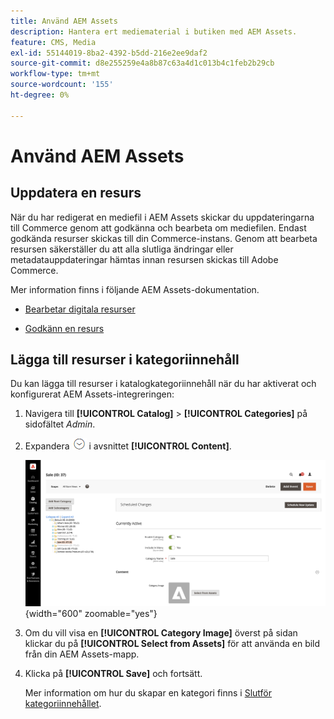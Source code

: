 ```yaml
---
title: Använd AEM Assets
description: Hantera ert mediematerial i butiken med AEM Assets.
feature: CMS, Media
exl-id: 55144019-8ba2-4392-b5dd-216e2ee9daf2
source-git-commit: d8e255259e4a8b87c63a4d1c013b4c1feb2b29cb
workflow-type: tm+mt
source-wordcount: '155'
ht-degree: 0%

---
```


# Använd AEM Assets

<!--In ACAP-844, this topic was linked to from the Commerce Admin products images and videos when the Assets integration is enabled. If the URL to the topic changes, be sure to add a redirect.-->

## Uppdatera en resurs

När du har redigerat en mediefil i AEM Assets skickar du uppdateringarna till Commerce genom att godkänna och bearbeta om mediefilen. Endast godkända resurser skickas till din Commerce-instans. Genom att bearbeta resursen säkerställer du att alla slutliga ändringar eller metadatauppdateringar hämtas innan resursen skickas till Adobe Commerce.

Mer information finns i följande AEM Assets-dokumentation.

- [Bearbetar digitala resurser](https://experienceleague.adobe.com/sv/docs/experience-manager-cloud-service/content/assets/manage/reprocessing)

- [Godkänn en resurs](https://experienceleague.adobe.com/sv/docs/experience-manager-cloud-service/content/assets/dynamicmedia/dynamic-media-open-apis/approve-assets)

## Lägga till resurser i kategoriinnehåll

Du kan lägga till resurser i katalogkategoriinnehåll när du har aktiverat och konfigurerat AEM Assets-integreringen:

1. Navigera till **[!UICONTROL Catalog]** > **[!UICONTROL Categories]** på sidofältet _Admin_.

1. Expandera ![expanderingsväljaren](../assets/icon-display-expand.png) i avsnittet **[!UICONTROL Content]**.

   ![Kategoriinnehåll](./assets/aem-assets-manage-categories.png){width="600" zoomable="yes"}

1. Om du vill visa en **[!UICONTROL Category Image]** överst på sidan klickar du på **[!UICONTROL Select from Assets]** för att använda en bild från din AEM Assets-mapp.

1. Klicka på **[!UICONTROL Save]** och fortsätt.

   Mer information om hur du skapar en kategori finns i [Slutför kategoriinnehållet](../catalog/category-create.md#step-3-complete-the-category-content).
